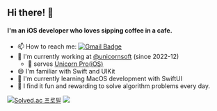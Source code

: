 ## Hi there! 👋

#### I'm an iOS developer who loves sipping coffee in a cafe.

- 📫 How to reach me: [![Gmail Badge](https://img.shields.io/badge/Gmail-d14836?style=flat-square&logo=Gmail&logoColor=white&link=mailto:sinbein9@gmail.com)](mailto:sinbein9@gmail.com)
- 🔭 I'm currently working at [@unicornsoft](https://www.unicorn-soft.com/) (since 2022-12)
  - 🦄 serves [Unicorn Pro(iOS)](https://apps.apple.com/kr/app/id1672492731)
- 😄 I'm familiar with Swift and UIKit
- 🌱 I'm currently learning MacOS development with SwiftUI   
- 🧩 I find it fun and rewarding to solve algorithm problems every day.

[![Solved.ac 프로필](http://mazassumnida.wtf/api/generate_badge?boj=honghoker)](https://solved.ac/honghoker)
<img src="http://mazandi.herokuapp.com/api?handle=honghoker&theme=warm"/>

<!--
- 🔭 I’m currently working on ...
- 🌱 I’m currently learning ...
- 👯 I’m looking to collaborate on ...
- 🤔 I’m looking for help with ...
- 💬 Ask me about ...
- 📫 How to reach me: ...
- 😄 Pronouns: ...
- ⚡ Fun fact: ...
-->
